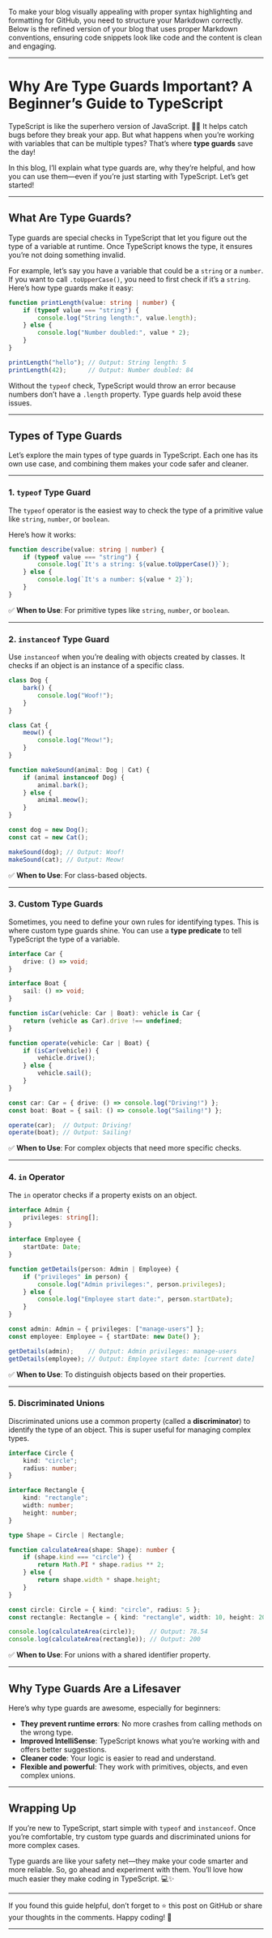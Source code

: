 To make your blog visually appealing with proper syntax highlighting and formatting for GitHub, you need to structure your Markdown correctly. Below is the refined version of your blog that uses proper Markdown conventions, ensuring code snippets look like code and the content is clean and engaging.

---

# **Why Are Type Guards Important? A Beginner’s Guide to TypeScript**

TypeScript is like the superhero version of JavaScript. 🦸‍♂️ It helps catch bugs before they break your app. But what happens when you’re working with variables that can be multiple types? That’s where **type guards** save the day! 

In this blog, I’ll explain what type guards are, why they’re helpful, and how you can use them—even if you’re just starting with TypeScript. Let’s get started!

---

## **What Are Type Guards?**

Type guards are special checks in TypeScript that let you figure out the type of a variable at runtime. Once TypeScript knows the type, it ensures you’re not doing something invalid.

For example, let’s say you have a variable that could be a `string` or a `number`. If you want to call `.toUpperCase()`, you need to first check if it’s a `string`. Here’s how type guards make it easy:

```typescript
function printLength(value: string | number) {
    if (typeof value === "string") {
        console.log("String length:", value.length);
    } else {
        console.log("Number doubled:", value * 2);
    }
}

printLength("hello"); // Output: String length: 5
printLength(42);      // Output: Number doubled: 84
```

Without the `typeof` check, TypeScript would throw an error because numbers don’t have a `.length` property. Type guards help avoid these issues.

---

## **Types of Type Guards**

Let’s explore the main types of type guards in TypeScript. Each one has its own use case, and combining them makes your code safer and cleaner.

---

### 1. **`typeof` Type Guard**

The `typeof` operator is the easiest way to check the type of a primitive value like `string`, `number`, or `boolean`.

Here’s how it works:

```typescript
function describe(value: string | number) {
    if (typeof value === "string") {
        console.log(`It's a string: ${value.toUpperCase()}`);
    } else {
        console.log(`It's a number: ${value * 2}`);
    }
}
```

✅ **When to Use**: For primitive types like `string`, `number`, or `boolean`.

---

### 2. **`instanceof` Type Guard**

Use `instanceof` when you’re dealing with objects created by classes. It checks if an object is an instance of a specific class.

```typescript
class Dog {
    bark() {
        console.log("Woof!");
    }
}

class Cat {
    meow() {
        console.log("Meow!");
    }
}

function makeSound(animal: Dog | Cat) {
    if (animal instanceof Dog) {
        animal.bark();
    } else {
        animal.meow();
    }
}

const dog = new Dog();
const cat = new Cat();

makeSound(dog); // Output: Woof!
makeSound(cat); // Output: Meow!
```

✅ **When to Use**: For class-based objects.

---

### 3. **Custom Type Guards**

Sometimes, you need to define your own rules for identifying types. This is where custom type guards shine. You can use a **type predicate** to tell TypeScript the type of a variable.

```typescript
interface Car {
    drive: () => void;
}

interface Boat {
    sail: () => void;
}

function isCar(vehicle: Car | Boat): vehicle is Car {
    return (vehicle as Car).drive !== undefined;
}

function operate(vehicle: Car | Boat) {
    if (isCar(vehicle)) {
        vehicle.drive();
    } else {
        vehicle.sail();
    }
}

const car: Car = { drive: () => console.log("Driving!") };
const boat: Boat = { sail: () => console.log("Sailing!") };

operate(car);  // Output: Driving!
operate(boat); // Output: Sailing!
```

✅ **When to Use**: For complex objects that need more specific checks.

---

### 4. **`in` Operator**

The `in` operator checks if a property exists on an object.

```typescript
interface Admin {
    privileges: string[];
}

interface Employee {
    startDate: Date;
}

function getDetails(person: Admin | Employee) {
    if ("privileges" in person) {
        console.log("Admin privileges:", person.privileges);
    } else {
        console.log("Employee start date:", person.startDate);
    }
}

const admin: Admin = { privileges: ["manage-users"] };
const employee: Employee = { startDate: new Date() };

getDetails(admin);    // Output: Admin privileges: manage-users
getDetails(employee); // Output: Employee start date: [current date]
```

✅ **When to Use**: To distinguish objects based on their properties.

---

### 5. **Discriminated Unions**

Discriminated unions use a common property (called a **discriminator**) to identify the type of an object. This is super useful for managing complex types.

```typescript
interface Circle {
    kind: "circle";
    radius: number;
}

interface Rectangle {
    kind: "rectangle";
    width: number;
    height: number;
}

type Shape = Circle | Rectangle;

function calculateArea(shape: Shape): number {
    if (shape.kind === "circle") {
        return Math.PI * shape.radius ** 2;
    } else {
        return shape.width * shape.height;
    }
}

const circle: Circle = { kind: "circle", radius: 5 };
const rectangle: Rectangle = { kind: "rectangle", width: 10, height: 20 };

console.log(calculateArea(circle));    // Output: 78.54
console.log(calculateArea(rectangle)); // Output: 200
```

✅ **When to Use**: For unions with a shared identifier property.

---

## **Why Type Guards Are a Lifesaver**

Here’s why type guards are awesome, especially for beginners:

- **They prevent runtime errors**: No more crashes from calling methods on the wrong type.
- **Improved IntelliSense**: TypeScript knows what you’re working with and offers better suggestions.
- **Cleaner code**: Your logic is easier to read and understand.
- **Flexible and powerful**: They work with primitives, objects, and even complex unions.

---

## **Wrapping Up**

If you’re new to TypeScript, start simple with `typeof` and `instanceof`. Once you’re comfortable, try custom type guards and discriminated unions for more complex cases. 

Type guards are like your safety net—they make your code smarter and more reliable. So, go ahead and experiment with them. You’ll love how much easier they make coding in TypeScript. 💻✨

---

If you found this guide helpful, don’t forget to ⭐️ this post on GitHub or share your thoughts in the comments. Happy coding! 🚀

---
 